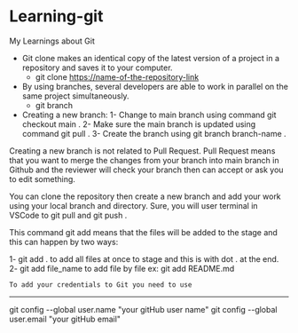 # Learning-git
My Learnings about Git
+ Git clone makes an identical copy of the latest version of a project in a repository and saves it to your computer.
  - git clone <https://name-of-the-repository-link>
+ By using branches, several developers are able to work in parallel on the same project simultaneously. 
  - git branch <branch-name>
+ Creating a new branch:
1- Change to main branch using command git checkout main . 
2- Make sure the main branch is updated using command git pull .
3- Create the branch using git branch branch-name .

Creating a new branch is not related to Pull Request.
Pull Request means that you want to merge the changes from your branch into main branch in Github and the reviewer will check your branch then can accept or ask you to edit something.

You can clone the repository then create a new branch and add your work using your local branch and directory.
Sure, you will user terminal in VSCode to git pull and git push .
  
  
  
  
  
  
  
  This command git add <file> means that the files will be added to the stage and this can happen by two ways:
  
1- git add . to add all files at once to stage and this is with dot . at the end.
2- git add file_name to add file by file ex: git add README.md
    
    To add your credentials to Git you need to use
  <hr/>
git config --global user.name "your gitHub user name"
git config --global user.email "your gitHub email"
